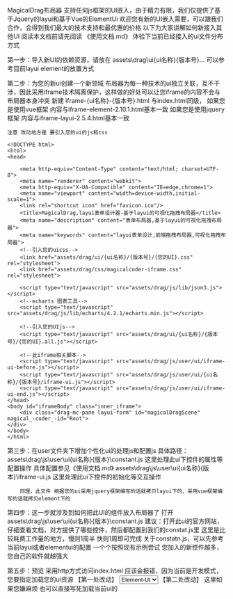 MagicalDrag布局器 支持任何js框架的UI嵌入，由于精力有限，我们仅提供了基于Jquery的layui和基于Vue的ElementUi
欢迎您有新的UI嵌入需要，可以跟我们合作，会得到我们最大的技术支持和最优惠的价格
以下为大家讲解如何新接入其他UI 阅读本文档前请先阅读 《使用文档.md》 体验下当前已经接入的ui文件分布方式


第一步：导入新UI的依赖资源，请放在
    assets\drag\ui\{ui名称}\{版本号}\...
    可以参考目前layui element的放置方式

第二步：为您的新ui创建一个新领域 布局器为每一种技术的ui独立关联，互不干涉，因此采用iframe技术隔离保护，这样做的好处可以让您iframe的内容不会与布局器本身冲突
    新建 iframe-{ui名称}-{版本号}.html 与index.html同级，
    如果您是使用vue框架 内容与iframe-element-2.10.1.html基本一致
    如果您是使用jquery框架 内容与iframe-layui-2.5.4.html基本一致

    注意 改动地方是 要引入您的ui的js和css

    <!DOCTYPE html>
    <html>
    <head>
        
        <meta http-equiv="Content-Type" content="text/html; charset=UTF-8">
        <meta name="renderer" content="webkit">
        <meta http-equiv="X-UA-Compatible" content="IE=edge,chrome=1">
        <meta name="viewport" content="width=device-width,initial-scale=1">
        <link rel="shortcut icon" href="favicon.ico"/>
        <title>MagicalDrag,layui表单设计器-基于layui的可视化拖拽布局器</title>
        <meta name="description" content="表单布局器,基于layui的可视化拖拽布局器">
        <meta name="keywords" content="layui表单设计,前端拖拽布局器,可视化拖拽布局器">
        <!--引入您的uicss-->
        <link href="assets/drag/ui/{ui名称}/{版本号}/{您的UI}.css" rel="stylesheet">
        <link href="assets/drag/css/magicalcoder-iframe.css" rel="stylesheet">

        <script type="text/javascript" src="assets/drag/js/lib/json3.js"></script>
        <!--echarts 图表工具-->
        <script type="text/javascript" src="assets/drag/js/lib/echarts/4.2.1/echarts.min.js"></script>

        <!--引入您的UIjs-->
        <script type="text/javascript" src="assets/drag/ui/{ui名称}/{版本号}/{您的UI}.all.js"></script>

        <!--此iframe相关脚本-->
        <script type="text/javascript" src="assets/drag/js/user/ui/iframe-ui-before.js"></script>
        <script type="text/javascript" src="assets/drag/js/user/ui/{ui名称}/{版本号}/iframe-ui.js"></script>
        <script type="text/javascript" src="assets/drag/js/user/ui/iframe-ui-end.js"></script>
    </head>
    <body id="iframeBody" class="inner_iframe">
        <div class="drag-mc-pane layui-form" id="magicalDragScene" magical_-coder_-id="Root">
    </div>
    </body>
    </html>

第三步：在user文件夹下增加个性化ui的处理js和配置js
    具体路径：
        assets\drag\js\user\ui\{ui名称}\{版本}\constant.js   这里处理此ui下控件的属性等配置操作 具体配置参见《使用文档.md》
        assets\drag\js\user\ui\{ui名称}\{版本}\iframe-ui.js  这里处理此ui下控件的初始化等交互操作

        同理，此文件 根据您的ui采用jquery框架编写的话就拷贝layui下的，采用vue框架编写的话就拷贝element下的

第四步：这一步就涉及到如何把此UI的组件放入布局器了 打开  assets\drag\js\user\ui\{ui名称}\{版本}\constant.js
    建议：打开此ui的官方网站，仔细查看文档，对方提供了哪些控件，然后都配置到我们的constat.js里
     这里是比较耗费工作量的地方，慢则1周半 快则1周即可完成 关于constatn.js，可以先参考当前layui或者elementui的配置 一个个按照现有示例尝试
     您加入的新控件越多，您自己的软件就越强大

第五步：预览
    采用http方式访问index.html 应该会报错，因为当前是开发模式，您要指定加载您的ui资源
                【第一处改动】
                     <select  lay-filter="select-filter-top-change-frame-type">
                            <!--如果您的value以http开头，则浏览器会直接重定向到此地址-->
                            <option value="/element">Element-UI</option>
                            <option value="/layui">Layui</option>
                            <!--                        <option value="bootstrap3">bootstrap3 (Jquery)</option>
                                                    <option value="bootstrap4">bootstrap4 (Jquery)</option>
                                                    <option value="amazeui2">amazeui2 (Jquery)</option>-->
                        </select>
                 【第二处改动】 这里如果您嫌麻烦 也可以直接写死加载当前ui的
                      <script type="text/javascript">
                            /*放此处 有利于尽快让iframe初始化完成 */
                            var ui = window.location.href;
                            if(ui.indexOf("layui")!=-1){
                                $("[lay-filter='select-filter-top-change-frame-type']").val("/layui")
                                $("#dropInnerIframe").attr("src","iframe-layui-2.5.4.html")
                            }else if(ui.indexOf("element")!=-1) {
                                $("[lay-filter='select-filter-top-change-frame-type']").val("/element")
                                $("#dropInnerIframe").attr("src","iframe-element-2.10.1.html")
                            }else {
                               /* $("[lay-filter='select-filter-top-change-frame-type']").val("/element")
                                $("#dropInnerIframe").attr("src","iframe-element-2.10.1.html")*/

                                $("[lay-filter='select-filter-top-change-frame-type']").val("/layui")
                                $("#dropInnerIframe").attr("src","iframe-layui-2.5.4.html")
                            }
                        </script>

                【第三处改动】 这里如果您嫌麻烦 也可以直接写死加载当前ui的 同时只能有一个被打开 也可以自己放入框架 自行选择加载哪个
                        <!--如果使用element ui则打开此处注释-->
                        <!--<script type="text/javascript" src="assets/drag/js/user/ui/element/2.10.1/constant.js"></script>-->
                        <!--如果使用layui则打开此处注释-->
                        <script type="text/javascript" src="assets/drag/js/user/ui/layui/2.5.4/constant.js"></script>
                        !--如果使用其他则打开此处注释-->
                        <script type="text/javascript" src="assets/drag/js/user/ui/{ui名称}/{版本}/constant.js"></script>

第六步：恭喜您完成了集成 如果遇到问题 欢迎咨询我们 大胆 细心 一定能完成新UI的集成
